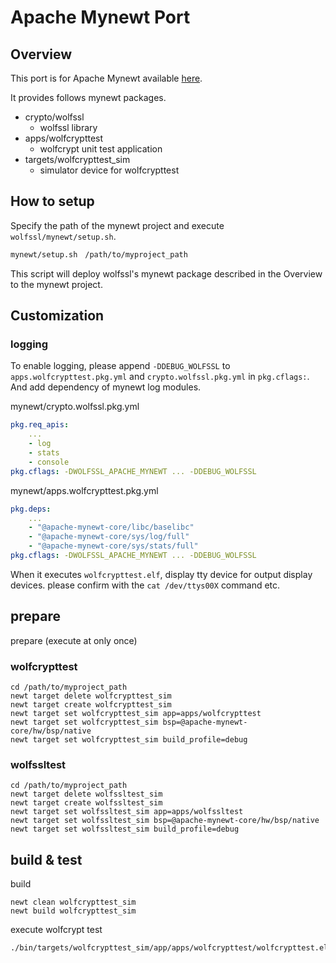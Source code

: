 Apache Mynewt Port
=============

## Overview

This port is for Apache Mynewt available [here](https://mynewt.apache.org/).

It provides follows mynewt packages.

- crypto/wolfssl
    - wolfssl library
- apps/wolfcrypttest
    - wolfcrypt unit test application
- targets/wolfcrypttest_sim
    - simulator device for wolfcrypttest

## How to setup

Specify the path of the mynewt project and execute  `wolfssl/mynewt/setup.sh`.

```bash
mynewt/setup.sh　/path/to/myproject_path
```

This script will deploy wolfssl's mynewt package described in the Overview to the mynewt project.

## Customization
### logging

To enable logging, please append `-DDEBUG_WOLFSSL` to` apps.wolfcrypttest.pkg.yml` and `crypto.wolfssl.pkg.yml` in `pkg.cflags:`.
And add dependency of mynewt log modules.

mynewt/crypto.wolfssl.pkg.yml
```yaml
pkg.req_apis:
    ...
    - log
    - stats
    - console
pkg.cflags: -DWOLFSSL_APACHE_MYNEWT ... -DDEBUG_WOLFSSL
```

mynewt/apps.wolfcrypttest.pkg.yml
```yaml
pkg.deps:
    ...
    - "@apache-mynewt-core/libc/baselibc"
    - "@apache-mynewt-core/sys/log/full"
    - "@apache-mynewt-core/sys/stats/full"
pkg.cflags: -DWOLFSSL_APACHE_MYNEWT ... -DDEBUG_WOLFSSL
```

When it executes `wolfcrypttest.elf`, display tty device for output display devices.
please confirm with the `cat /dev/ttys00X` command etc.

## prepare

prepare (execute at only once)

### wolfcrypttest

```
cd /path/to/myproject_path
newt target delete wolfcrypttest_sim
newt target create wolfcrypttest_sim
newt target set wolfcrypttest_sim app=apps/wolfcrypttest
newt target set wolfcrypttest_sim bsp=@apache-mynewt-core/hw/bsp/native
newt target set wolfcrypttest_sim build_profile=debug
```

### wolfssltest

```
cd /path/to/myproject_path
newt target delete wolfssltest_sim
newt target create wolfssltest_sim
newt target set wolfssltest_sim app=apps/wolfssltest
newt target set wolfssltest_sim bsp=@apache-mynewt-core/hw/bsp/native
newt target set wolfssltest_sim build_profile=debug
```


## build & test

build

```
newt clean wolfcrypttest_sim
newt build wolfcrypttest_sim
```

execute wolfcrypt test

```
./bin/targets/wolfcrypttest_sim/app/apps/wolfcrypttest/wolfcrypttest.elf
```